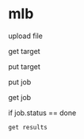 # mlb


upload file

get target

put target

put job

get job

if job.status == done

    get results
